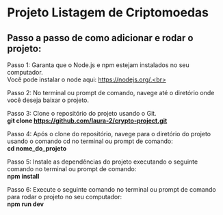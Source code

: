 # Projeto Listagem de Criptomoedas

<h2>Passo a passo de como adicionar e rodar o projeto:</h2>

Passo 1: Garanta que o Node.js e npm estejam instalados no seu computador. <br>
Você pode instalar o node aqui: https://nodejs.org/.<br>

Passo 2: No terminal ou prompt de comando, navege até o diretório onde você deseja baixar o projeto. <br>

Passo 3: Clone o repositório do projeto usando o Git. <br>
<strong>git clone https://github.com/laura-2/crypto-project.git</strong> <br>

Passo 4: Após o clone do repositório, navege para o diretório do projeto usando o comando cd no terminal ou prompt de comando:<br>
<strong>cd nome_do_projeto</strong>
<br>

Passo 5: Instale as dependências do projeto executando o seguinte comando no terminal ou prompt de comando:<br>
<strong>npm install</strong>
<br>

Passo 6: Execute o seguinte comando no terminal ou prompt de comando para rodar o projeto no seu computador:<br>
<strong>npm run dev</strong>